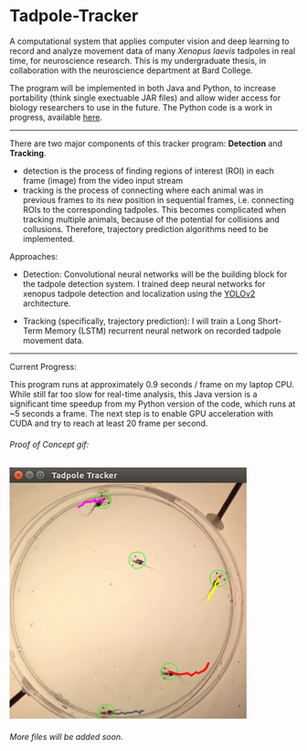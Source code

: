 # Tadpole-Tracker
A computational system that applies computer vision and deep learning to record and analyze movement data of many *Xenopus laevis* tadpoles in real time, for neuroscience research. This is my undergraduate thesis, in collaboration with the neuroscience department at Bard College.

The program will be implemented in both Java and Python, to increase portability (think single exectuable JAR files) and allow wider access for biology researchers to use in the future. The Python code is a work in progress, available [here](https://github.com/alexander-hamme/Sproj-Java-Python).

-----

There are two major components of this tracker program: **Detection** and **Tracking**.
  * detection is the process of finding regions of interest (ROI) in each frame (image) from the video input stream
  * tracking is the process of connecting where each animal was in previous frames to its new position in sequential frames, 
    i.e. connecting ROIs to the corresponding tadpoles. This becomes complicated when tracking multiple animals, because of the potential for collisions and collusions. Therefore, trajectory prediction algorithms need to be implemented.

Approaches:

  * Detection: Convolutional neural networks will be the building block for the tadpole detection system. I trained deep neural networks for xenopus tadpole detection and localization using the [YOLOv2](https://pjreddie.com/darknet/yolov2/) architecture.

  * Tracking (specifically, trajectory prediction): I will train a Long Short-Term Memory (LSTM) recurrent neural network on recorded tadpole movement data.

-----

Current Progress:

This program runs at approximately 0.9 seconds / frame on my laptop CPU. While still far too slow for real-time analysis, this Java version is a significant time speedup from my Python version of the code, which runs at ~5 seconds a frame. The next step is to enable GPU acceleration with CUDA and try to reach at least 20 frame per second.

###### Proof of Concept gif:

![Uh oh, it appears the gif didn't load. Please find the gif in the images folder of this repositiory.](/sample/tracking.png?raw=true "Proof of Concept")

###### More files will be added soon.
